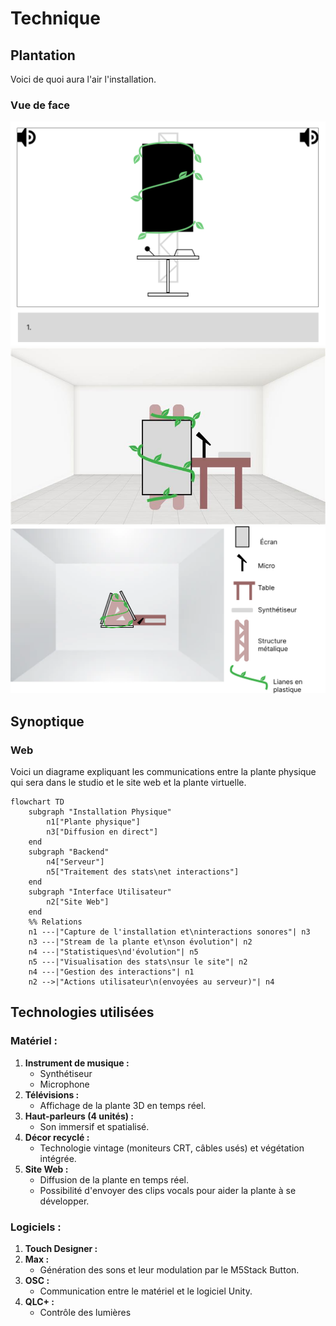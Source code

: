 # Technique

## Plantation
Voici de quoi aura l'air l'installation.
### Vue de face
![Vue de face](fuga-face.png)
![Vue de coter](plantation-side.png)
![Vue de haut](plantation-sky.png)

## Synoptique

### Web
Voici un diagrame expliquant les communications entre la plante physique qui sera dans le studio et le site web et la plante virtuelle.

````mermaid
flowchart TD
    subgraph "Installation Physique"
        n1["Plante physique"]
        n3["Diffusion en direct"]
    end
    subgraph "Backend"
        n4["Serveur"]
        n5["Traitement des stats\net interactions"]
    end
    subgraph "Interface Utilisateur"
        n2["Site Web"]
    end
    %% Relations
    n1 ---|"Capture de l'installation et\ninteractions sonores"| n3
    n3 ---|"Stream de la plante et\nson évolution"| n2
    n4 ---|"Statistiques\nd'évolution"| n5
    n5 ---|"Visualisation des stats\nsur le site"| n2
    n4 ---|"Gestion des interactions"| n1
    n2 -->|"Actions utilisateur\n(envoyées au serveur)"| n4
````

## **Technologies utilisées**

### **Matériel :**  
1. **Instrument de musique :**  
   - Synthétiseur
   - Microphone
2. **Télévisions :**  
   - Affichage de la plante 3D en temps réel. 
3. **Haut-parleurs (4 unités) :**  
   - Son immersif et spatialisé.  
4. **Décor recyclé :**  
   - Technologie vintage (moniteurs CRT, câbles usés) et végétation intégrée.
5. **Site Web :**  
   - Diffusion de la plante en temps réel.
   - Possibilité d'envoyer des clips vocals pour aider la plante à se développer.  

### **Logiciels :**  
1. **Touch Designer :**  
2. **Max :**  
   - Génération des sons et leur modulation par le M5Stack Button.  
3. **OSC :**  
   - Communication entre le matériel et le logiciel Unity.  
4. **QLC+ :**  
   - Contrôle des lumières

